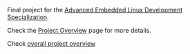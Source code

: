 Final project for the [Advanced Embedded Linux Development Specialization](https://www.coursera.org/specializations/advanced-embedded-linux-development).

Check the [Project Overview](https://github.com/cu-ecen-aeld/final-project-hatemalamir/wiki/Project-Overview) page for more details.

Check [overall project overview](https://github.com/users/hatemalamir/projects/1/views/1)
